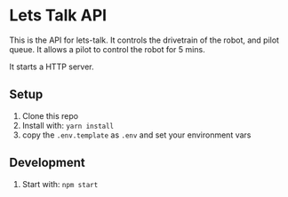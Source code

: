 # Lets Talk API
This is the API for lets-talk. It controls the drivetrain of the robot, and pilot queue. It allows a pilot to control the robot for 5 mins.

It starts a HTTP server.

## Setup
1. Clone this repo
2. Install with: `yarn install`
3. copy the `.env.template` as `.env` and set your environment vars

## Development
1. Start with: `npm start`
